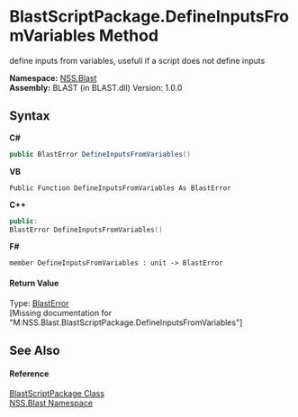 # BlastScriptPackage.DefineInputsFromVariables Method 
 

define inputs from variables, usefull if a script does not define inputs

**Namespace:**&nbsp;<a href="88b55311-4a89-0894-e27a-e157e443c7f7.md">NSS.Blast</a><br />**Assembly:**&nbsp;BLAST (in BLAST.dll) Version: 1.0.0

## Syntax

**C#**<br />
``` C#
public BlastError DefineInputsFromVariables()
```

**VB**<br />
``` VB
Public Function DefineInputsFromVariables As BlastError
```

**C++**<br />
``` C++
public:
BlastError DefineInputsFromVariables()
```

**F#**<br />
``` F#
member DefineInputsFromVariables : unit -> BlastError 

```


#### Return Value
Type: <a href="db8cb631-f3f7-e809-8853-bc1b825061a7.md">BlastError</a><br />\[Missing <returns> documentation for "M:NSS.Blast.BlastScriptPackage.DefineInputsFromVariables"\]

## See Also


#### Reference
<a href="334603e0-a0de-2aaa-4007-78f5dcc5dc51.md">BlastScriptPackage Class</a><br /><a href="88b55311-4a89-0894-e27a-e157e443c7f7.md">NSS.Blast Namespace</a><br />